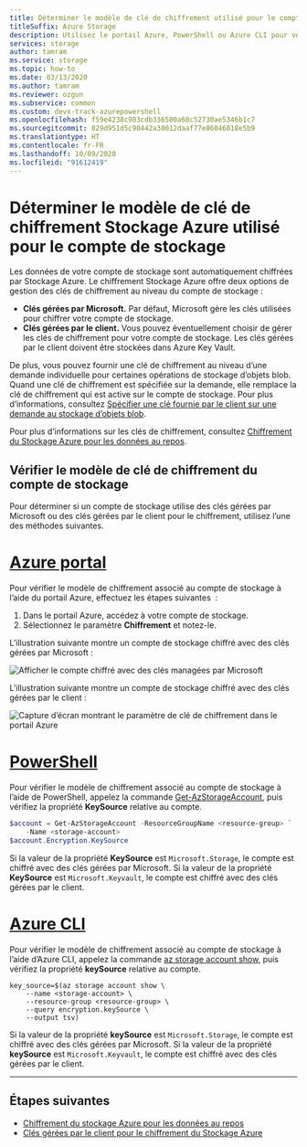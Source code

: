 ```yaml
---
title: Déterminer le modèle de clé de chiffrement utilisé pour le compte de stockage
titleSuffix: Azure Storage
description: Utilisez le portail Azure, PowerShell ou Azure CLI pour vérifier le mode de gestion des clés de chiffrement pour le compte de stockage. Les clés peuvent être gérées par Microsoft (configuration par défaut) ou par le client. Les clés gérées par le client doivent être stockées dans Azure Key Vault.
services: storage
author: tamram
ms.service: storage
ms.topic: how-to
ms.date: 03/13/2020
ms.author: tamram
ms.reviewer: ozgun
ms.subservice: common
ms.custom: devx-track-azurepowershell
ms.openlocfilehash: f59e4238c983cdb336500a68c52730ae5346b1c7
ms.sourcegitcommit: 829d951d5c90442a38012daaf77e86046018e5b9
ms.translationtype: HT
ms.contentlocale: fr-FR
ms.lasthandoff: 10/09/2020
ms.locfileid: "91612419"
---
```

# <a name="determine-which-azure-storage-encryption-key-model-is-in-use-for-the-storage-account"></a>Déterminer le modèle de clé de chiffrement Stockage Azure utilisé pour le compte de stockage

Les données de votre compte de stockage sont automatiquement chiffrées par Stockage Azure. Le chiffrement Stockage Azure offre deux options de gestion des clés de chiffrement au niveau du compte de stockage :

- **Clés gérées par Microsoft.** Par défaut, Microsoft gère les clés utilisées pour chiffrer votre compte de stockage.
- **Clés gérées par le client.** Vous pouvez éventuellement choisir de gérer les clés de chiffrement pour votre compte de stockage. Les clés gérées par le client doivent être stockées dans Azure Key Vault.

De plus, vous pouvez fournir une clé de chiffrement au niveau d’une demande individuelle pour certaines opérations de stockage d’objets blob. Quand une clé de chiffrement est spécifiée sur la demande, elle remplace la clé de chiffrement qui est active sur le compte de stockage. Pour plus d’informations, consultez [Spécifier une clé fournie par le client sur une demande au stockage d’objets blob](../blobs/storage-blob-customer-provided-key.md).

Pour plus d’informations sur les clés de chiffrement, consultez [Chiffrement du Stockage Azure pour les données au repos](storage-service-encryption.md).

## <a name="check-the-encryption-key-model-for-the-storage-account"></a>Vérifier le modèle de clé de chiffrement du compte de stockage

Pour déterminer si un compte de stockage utilise des clés gérées par Microsoft ou des clés gérées par le client pour le chiffrement, utilisez l’une des méthodes suivantes.

# <a name="azure-portal"></a>[Azure portal](#tab/portal)

Pour vérifier le modèle de chiffrement associé au compte de stockage à l’aide du portail Azure, effectuez les étapes suivantes  :

1. Dans le portail Azure, accédez à votre compte de stockage.
1. Sélectionnez le paramètre **Chiffrement** et notez-le.

L’illustration suivante montre un compte de stockage chiffré avec des clés gérées par Microsoft :

![Afficher le compte chiffré avec des clés managées par Microsoft](media/storage-encryption-key-model-get/microsoft-managed-encryption-key-setting-portal.png)

L’illustration suivante montre un compte de stockage chiffré avec des clés gérées par le client :

![Capture d’écran montrant le paramètre de clé de chiffrement dans le portail Azure](media/storage-encryption-key-model-get/customer-managed-encryption-key-setting-portal.png)

# <a name="powershell"></a>[PowerShell](#tab/powershell)

Pour vérifier le modèle de chiffrement associé au compte de stockage à l’aide de PowerShell, appelez la commande [Get-AzStorageAccount](/powershell/module/az.storage/get-azstorageaccount), puis vérifiez la propriété **KeySource** relative au compte.

```powershell
$account = Get-AzStorageAccount -ResourceGroupName <resource-group> `
    -Name <storage-account>
$account.Encryption.KeySource
```

Si la valeur de la propriété **KeySource** est `Microsoft.Storage`, le compte est chiffré avec des clés gérées par Microsoft. Si la valeur de la propriété **KeySource** est `Microsoft.Keyvault`, le compte est chiffré avec des clés gérées par le client.

# <a name="azure-cli"></a>[Azure CLI](#tab/cli)

Pour vérifier le modèle de chiffrement associé au compte de stockage à l’aide d’Azure CLI, appelez la commande [az storage account show](/cli/azure/storage/account#az-storage-account-show), puis vérifiez la propriété **keySource** relative au compte.

```azurecli-interactive
key_source=$(az storage account show \
    --name <storage-account> \
    --resource-group <resource-group> \
    --query encryption.keySource \
    --output tsv)
```

Si la valeur de la propriété **keySource** est `Microsoft.Storage`, le compte est chiffré avec des clés gérées par Microsoft. Si la valeur de la propriété **keySource** est `Microsoft.Keyvault`, le compte est chiffré avec des clés gérées par le client.

---

## <a name="next-steps"></a>Étapes suivantes

- [Chiffrement du stockage Azure pour les données au repos](storage-service-encryption.md)
- [Clés gérées par le client pour le chiffrement du Stockage Azure](customer-managed-keys-overview.md)
